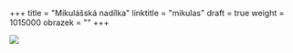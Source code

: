 +++
title = "Mikulášská nadílka"
linktitle = "mikulas"
draft = true
weight = 1015000
obrazek = ""
+++

![](/assets/media/2020-12-04_MIKULÁŠ_CB.jpg)  

